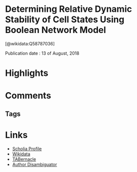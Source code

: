 
Determining Relative Dynamic Stability of Cell States Using Boolean Network Model
=================================================================================
  
  [@wikidata:Q58787036]  
  
Publication date : 13 of August, 2018  

# Highlights

# Comments

## Tags

# Links
  
 * [Scholia Profile](https://scholia.toolforge.org/work/Q58787036)  
 * [Wikidata](https://www.wikidata.org/wiki/Q58787036)  
 * [TABernacle](https://tabernacle.toolforge.org/?#/tab/manual/Q58787036/P921%3BP4510)  
 * [Author Disambiguator](https://author-disambiguator.toolforge.org/work_item_oauth.php?id=Q58787036&batch_id=&match=1&author_list_id=&doit=Get+author+links+for+workhttps://tabernacle.toolforge.org/?#/tab/manual/Q58787036/P921%3BP4510)  
